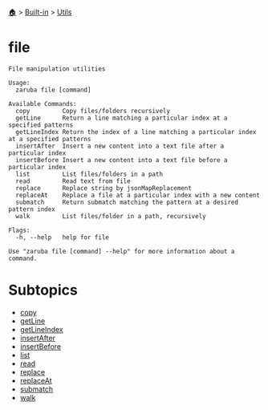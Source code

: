 <!--startTocHeader-->
[🏠](../../../README.md) > [Built-in](../../README.md) > [Utils](../README.md)
# file
<!--endTocHeader-->

```
File manipulation utilities

Usage:
  zaruba file [command]

Available Commands:
  copy         Copy files/folders recursively
  getLine      Return a line matching a particular index at a specified patterns
  getLineIndex Return the index of a line matching a particular index at a specified patterns
  insertAfter  Insert a new content into a text file after a particular index
  insertBefore Insert a new content into a text file before a particular index
  list         List files/folders in a path
  read         Read text from file
  replace      Replace string by jsonMapReplacement
  replaceAt    Replace a file at a particular index with a new content
  submatch     Return submatch matching the pattern at a desired pattern index
  walk         List files/folder in a path, recursively

Flags:
  -h, --help   help for file

Use "zaruba file [command] --help" for more information about a command.

```

<!--startTocSubtopic-->
# Subtopics
- [copy](copy.md)
- [getLine](get-line.md)
- [getLineIndex](get-line-index.md)
- [insertAfter](insert-after.md)
- [insertBefore](insert-before.md)
- [list](list.md)
- [read](read.md)
- [replace](replace.md)
- [replaceAt](replace-at.md)
- [submatch](submatch.md)
- [walk](walk.md)
<!--endTocSubtopic-->